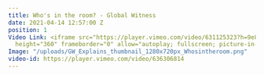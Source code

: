 ```yaml
---
title: Who's in the room? - Global Witness
date: 2021-04-14 12:57:00 Z
position: 1
Video Link: <iframe src="https://player.vimeo.com/video/631125323?h=9e8646e13c" width="640"
  height="360" frameborder="0" allow="autoplay; fullscreen; picture-in-picture" allowfullscreen></iframe>
Image: "/uploads/GW_Explains_thumbnail_1280x720px_Whosintheroom.png"
video-id: https://player.vimeo.com/video/636306814
---
```


